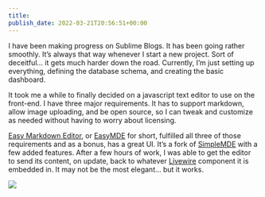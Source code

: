 ```yaml
---
title: 
publish_date: 2022-03-21T20:56:51+00:00
---
```


I have been making progress on Sublime Blogs. It has been going rather smoothly. It’s always that way whenever I start a new project. Sort of deceitful… it gets much harder down the road. Currently, I’m just setting up everything, defining the database schema, and creating the basic dashboard.

It took me a while to finally decided on a javascript text editor to use on the front-end. I have three major requirements. It has to support markdown, allow image uploading, and be open source, so I can tweak and customize as needed without having to worry about licensing.

[Easy Markdown Editor](https://github.com/Ionaru/easy-markdown-editor), or [EasyMDE](https://github.com/Ionaru/easy-markdown-editor) for short, fulfilled all three of those requirements and as a bonus, has a great UI. It’s a fork of [SimpleMDE](https://github.com/sparksuite/simplemde-markdown-editor) with a few added features. After a few hours of work, I was able to get the editor to send its content, on update, back to whatever [Livewire](https://laravel-livewire.com/) component it is embedded in. It may not be the most elegant… but it works.

![](https://lukebouch-com.s3.us-west-004.backblazeb2.com/71/56e041ea-efe4-4dad-a8a1-209a2c59fbf4.png)
